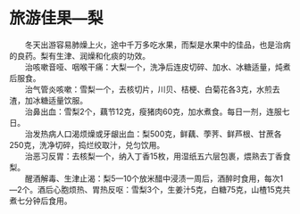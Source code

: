 # 旅游佳果—梨  

&emsp;&emsp;冬天出游容易肺燥上火，途中千万多吃水果，而梨是水果中的佳品，也是治病的良药。梨有生津、润燥和化痰的功效。  
&emsp;&emsp;治咳嗽音哑、咽喉干痛：大梨一个，洗净后连皮切碎、加水、冰糖适量，炖煮后服食。  
&emsp;&emsp;治气管炎咳嗽：雪梨一个，去核切片，川贝、桔梗、白菊花各3克，水煎去渣，加冰糖适量饮服。  
&emsp;&emsp;治鼻出血：雪梨2个，藕节12克，瘦猪肉60克，加水煮食。每日一剂，连服七日。  
&emsp;&emsp;治发热病人口渴烦燥或牙龈出血：梨500克，鲜藕、荸荠、鲜芦根、甘蔗各250克，洗净切碎，捣烂绞取汁，兑匀饮用。  
&emsp;&emsp;治恶习反胃：去核梨一个，纳入丁香15枚，用湿纸五六层包裹，煨熟去丁香食梨。  
&emsp;&emsp;醒酒解毒、生津止渴：梨5—10个放米醋中浸渍一周后，酒醉时食用，每次1—2个。酒后心胞烦热、胃热反呕：雪梨3个，生姜汁5克，白糖75克，山楂15克共煮七分钟后食用。  
